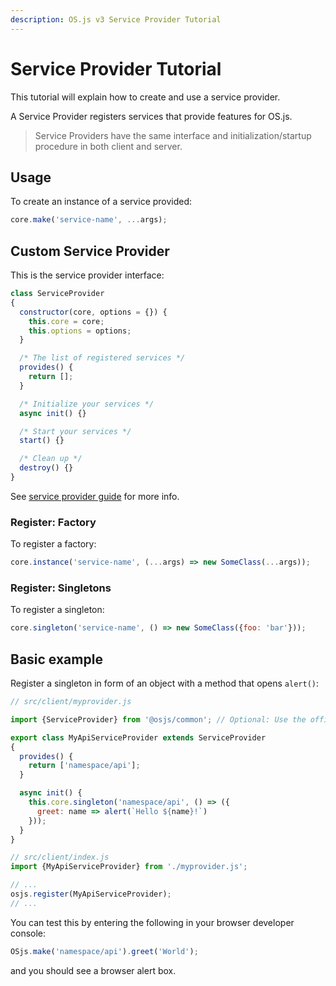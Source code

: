 ```yaml
---
description: OS.js v3 Service Provider Tutorial
---
```


# Service Provider Tutorial

This tutorial will explain how to create and use a service provider.

A Service Provider registers services that provide features for OS.js.

> Service Providers have the same interface and initialization/startup procedure in both client and server.

## Usage

To create an instance of a service provided:

```javascript
core.make('service-name', ...args);
```

## Custom Service Provider

This is the service provider interface:

```javascript
class ServiceProvider
{
  constructor(core, options = {}) {
    this.core = core;
    this.options = options;
  }

  /* The list of registered services */
  provides() {
    return [];
  }

  /* Initialize your services */
  async init() {}

  /* Start your services */
  start() {}

  /* Clean up */
  destroy() {}
}
```

See [service provider guide](../../guide/provider/README.md) for more info.

### Register: Factory

To register a factory:

```javascript
core.instance('service-name', (...args) => new SomeClass(...args));
```

### Register: Singletons

To register a singleton:

```javascript
core.singleton('service-name', () => new SomeClass({foo: 'bar'}));
```

## Basic example

Register a singleton in form of an object with a method that opens `alert()`:

```javascript
// src/client/myprovider.js

import {ServiceProvider} from '@osjs/common'; // Optional: Use the official base class

export class MyApiServiceProvider extends ServiceProvider
{
  provides() {
    return ['namespace/api'];
  }

  async init() {
    this.core.singleton('namespace/api', () => ({
      greet: name => alert(`Hello ${name}!`)
    }));
  }
}

// src/client/index.js
import {MyApiServiceProvider} from './myprovider.js';

// ...
osjs.register(MyApiServiceProvider);
// ...
```

You can test this by entering the following in your browser developer console:

```javascript
OSjs.make('namespace/api').greet('World');
```

and you should see a browser alert box.
